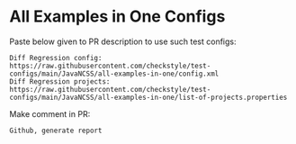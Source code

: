 # All Examples in One Configs
Paste below given to PR description to use such test configs:
```
Diff Regression config: https://raw.githubusercontent.com/checkstyle/test-configs/main/JavaNCSS/all-examples-in-one/config.xml
Diff Regression projects: https://raw.githubusercontent.com/checkstyle/test-configs/main/JavaNCSS/all-examples-in-one/list-of-projects.properties
```
Make comment in PR:
```
Github, generate report
```
